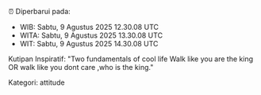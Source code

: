 ⏰ Diperbarui pada:
- WIB: Sabtu, 9 Agustus 2025 12.30.08 UTC
- WITA: Sabtu, 9 Agustus 2025 13.30.08 UTC
- WIT: Sabtu, 9 Agustus 2025 14.30.08 UTC

Kutipan Inspiratif:
"Two fundamentals of cool life  Walk like you are the king OR walk like you dont care ,who is the king."


Kategori: attitude

